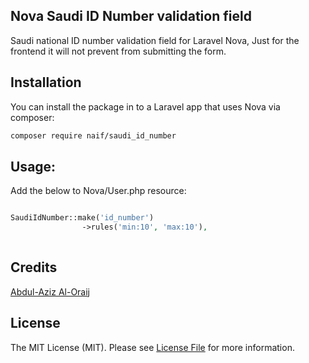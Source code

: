 ## Nova Saudi ID Number validation field

Saudi national ID number validation field for Laravel Nova,
Just for the frontend it will not prevent from submitting the form.

## Installation

You can install the package in to a Laravel app that uses Nova via composer:

```bash
composer require naif/saudi_id_number
```

## Usage:
Add the below to Nova/User.php resource:

```php

SaudiIdNumber::make('id_number')
                ->rules('min:10', 'max:10'),
                
```
## Credits
[Abdul-Aziz Al-Oraij](https://aziz.oraij.com/)
## License

The MIT License (MIT). Please see [License File](LICENSE.md) for more information.
